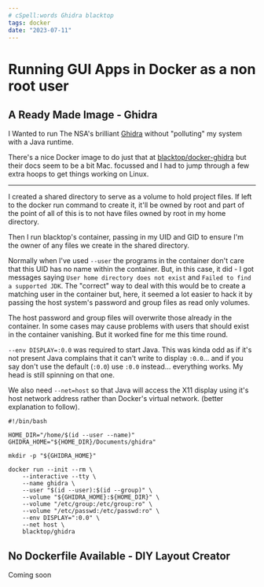 ```yaml
---
# cSpell:words Ghidra blacktop
tags: docker
date: "2023-07-11"
---
```

# Running GUI Apps in Docker as a non root user

## A Ready Made Image - Ghidra

I Wanted to run The NSA's brilliant [Ghidra](https://ghidra-sre.org/)
without "polluting" my system with a Java runtime.

There's a nice Docker image to do just that at
[blacktop/docker-ghidra](https://github.com/blacktop/docker-ghidra)
but their docs seem to be a bit Mac. focussed and I had to jump through a few
extra hoops to get things working on Linux.

--------------------------------------------------------------------------------

I created a shared directory to serve as a volume to hold project files.
If left to the docker run command to create it, it'll be owned by root and part
of the point of all of this is to not have files owned by root in my home
directory.

Then I run blacktop's container, passing in my UID and GID to ensure I'm
the owner of any files we create in the shared directory.

Normally when I've used `--user` the programs in the container don't care that
this UID has no name within the container. But, in this case, it did - I got
messages saying `User home directory does not exist` and
`Failed to find a supported JDK`. The "correct" way to deal with this would be
to create a matching user in the container but, here, it seemed a lot easier
to hack it by passing the host system's password and group files as read only
volumes.

The host password and group files will overwrite those already in the
container. In some cases may cause problems with users that should exist in the
container vanishing. But it worked fine for me this time round.

`--env DISPLAY=:0.0` was required to start Java. This was kinda odd as if it's
not present Java complains that it can't write to display `:0.0`... and if you
say don't use the default (`:0.0`) use `:0.0` instead... everything works.
My head is still spinning on that one.

We also need `--net=host` so that Java will access the X11 display using it's
host network address rather than Docker's virtual network. (better explanation
to follow).

```bash{aside="Script to run Ghidra in Docker"}
#!/bin/bash

HOME_DIR="/home/$(id --user --name)"
GHIDRA_HOME="${HOME_DIR}/Documents/ghidra"

mkdir -p "${GHIDRA_HOME}"

docker run --init --rm \
    --interactive --tty \
    --name ghidra \
    --user "$(id --user):$(id --group)" \
    --volume "${GHIDRA_HOME}:${HOME_DIR}" \
    --volume "/etc/group:/etc/group:ro" \
    --volume "/etc/passwd:/etc/passwd:ro" \
    --env DISPLAY=":0.0" \
    --net host \
    blacktop/ghidra
```

## No Dockerfile Available - DIY Layout Creator

Coming soon